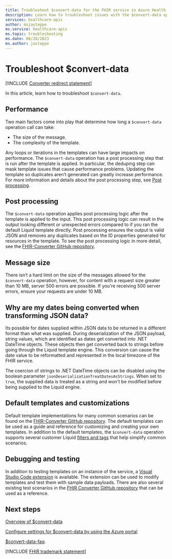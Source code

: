 ```yaml
---
title: Troubleshoot $convert-data for the FHIR service in Azure Health Data Services
description: Learn how to troubleshoot issues with the $convert-data operation.
services: healthcare-apis
author: msjasteppe
ms.service: healthcare-apis
ms.topic: troubleshooting
ms.date: 08/28/2023
ms.author: jasteppe
---
```


# Troubleshoot $convert-data

[!INCLUDE [Converter redirect statement](../includes/converter-redirect-statement.md)]

In this article, learn how to troubleshoot `$convert-data`.

## Performance
Two main factors come into play that determine how long a `$convert-data` operation call can take:

* The size of the message.
* The complexity of the template. 

Any loops or iterations in the templates can have large impacts on performance. The `$convert-data` operation has a post processing step that is run after the template is applied. In particular, the deduping step can mask template issues that cause performance problems. Updating the template so duplicates aren’t generated can greatly increase performance. For more information and details about the post processing step, see [Post processing](#post-processing).

## Post processing
The `$convert-data` operation applies post processing logic after the template is applied to the input. This post processing logic can result in the output looking different or unexpected errors compared to if you ran the default Liquid template directly. Post processing ensures the output is valid JSON and removes any duplicates based on the ID properties generated for resources in the template. To see the post processing logic in more detail, see the [FHIR-Converter GitHub repository](https://github.com/microsoft/FHIR-Converter/blob/main/src/Microsoft.Health.Fhir.Liquid.Converter/OutputProcessors/PostProcessor.cs).

## Message size
There isn’t a hard limit on the size of the messages allowed for the `$convert-data` operation, however, for content with a request size  greater than 10 MB, server 500 errors are possible. If you're receiving 500 server errors, ensure your requests are under 10 MB.

## Why are my dates being converted when transforming JSON data?
 
Its possible for dates supplied within JSON data to be returned in a different format than what was supplied. During deserialization of the JSON payload, string values, which are identified as dates get converted into .NET DateTime objects. These objects then get converted back to strings before going through the Liquid template engine. This conversion can cause the date value to be reformatted and represented in the local timezone of the FHIR service.

The coercion of strings to .NET DateTime objects can be disabled using the boolean parameter `jsonDeserializationTreatDatesAsStrings`. When set to `true`, the supplied data is treated as a string and won't be modified before being supplied to the Liquid engine. 

## Default templates and customizations
Default template implementations for many common scenarios can be found on the [FHIR-Converter GitHub repository](https://github.com/microsoft/FHIR-Converter/tree/main/data/Templates). The default templates can be used as a guide and reference for customizing and creating your own templates. In addition to the default templates, the `$convert-data` operation supports several customer Liquid [filters and tags](https://github.com/microsoft/FHIR-Converter/blob/main/docs/Filters-and-Tags.md) that help simplify common scenarios. 

## Debugging and testing
In addition to testing templates on an instance of the service, a [Visual Studio Code extension](https://marketplace.visualstudio.com/items?itemName=ms-azuretools.vscode-health-fhir-converter) is available. The extension can be used to modify templates and test them with sample data payloads. There are also several existing test scenarios in the [FHIR Converter GitHub repository](https://github.com/microsoft/FHIR-Converter/tree/main/src/Microsoft.Health.Fhir.Liquid.Converter.FunctionalTests) that can be used as a reference.
 
## Next steps
[Overview of $convert-data](convert-data-overview.md)

[Configure settings for $convert-data by using the Azure portal](convert-data-configuration.md)

[$convert-data-faq](convert-data-faq.md).

[!INCLUDE [FHIR trademark statement](../includes/healthcare-apis-fhir-trademark.md)]
